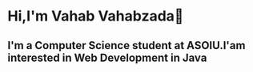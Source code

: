 # Hi,I'm Vahab Vahabzada👋
## I'm a Computer Science student at ASOIU.I'am interested in Web Development in Java
